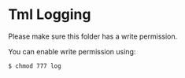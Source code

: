 Tml Logging
=============

Please make sure this folder has a write permission.

You can enable write permission using:

    $ chmod 777 log